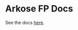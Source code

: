 # Arkose FP Docs

See the docs [here](https://azureflow.github.io/arkose-fp-docs/arkose_re_docs.html).